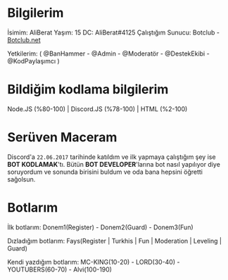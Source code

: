 # Bilgilerim
İsimim: AliBerat
Yaşım: 15
DC: AliBerat#4125
Çalıştığım Sunucu: Botclub - [Botclub.net](https://botclub.net/)

Yetkilerim: ( @BanHammer - @Admin - @Moderatör - @DestekEkibi - @KodPaylaşımcı )

# Bildiğim kodlama bilgilerim
Node.JS (%80-100) | Discord.JS (%78-100) | HTML (%2-100)

# Serüven Maceram
Discord'a `22.06.2017` tarihinde katıldım ve ilk yapmaya çalıştığım şey ise **BOT KODLAMAK**'tı.
Bütün **BOT DEVELOPER**'larına bot nasıl yapılıyor diye soruyordum ve sonunda birisini buldum ve oda bana hepsini öğretti sağolsun.

# Botlarım
İlk botlarım: Donem1(Register) - Donem2(Guard) - Donem3(Fun)

Dızladığım botlarım: Fays(Register | Turkhis | Fun | Moderation | Leveling | Guard)

Kendi yazdığım botlarım: MC-KING(10-20) - LORD(30-40) - YOUTUBERS(60-70) - Alvi(100-190)

